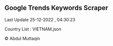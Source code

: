 

## Google Trends Keywords Scraper 
 
Last Update 25-12-2022 , 04:30:23

Country List :
VIETNAM.json



© Abdul Muttaqin 
